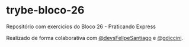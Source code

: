 # trybe-bloco-26
Repositório com exercícios do Bloco 26 - Praticando Express

Realizado de forma colaborativa com [@devsFelipeSantiago](https://github.com/devsFelipeSantiago) e [@gdiccini](https://github.com/gdiccini).
